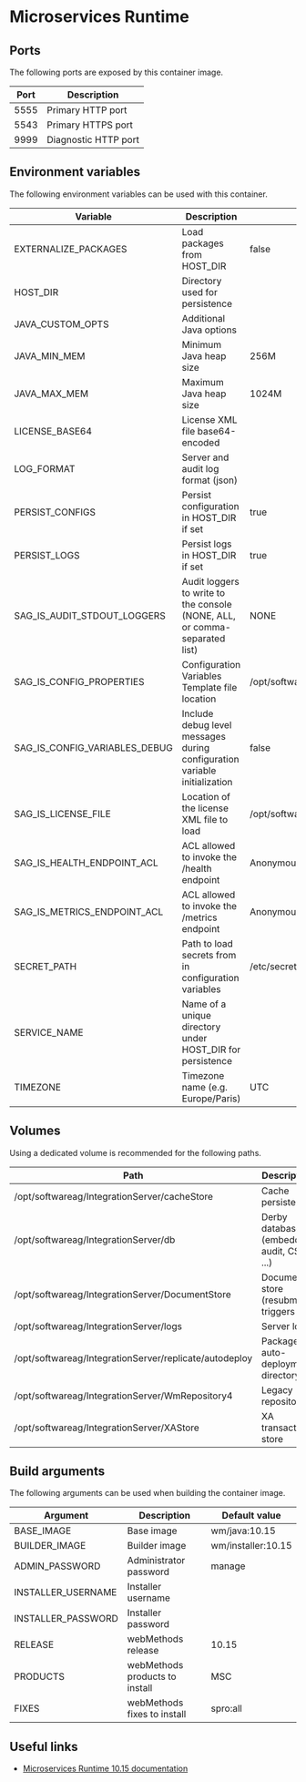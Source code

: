 # Microservices Runtime

## Ports

The following ports are exposed by this container image.

| Port | Description |
| ---- | ----------- |
| 5555 | Primary HTTP port |
| 5543 | Primary HTTPS port |
| 9999 | Diagnostic HTTP port |

## Environment variables

The following environment variables can be used with this container.

| Variable | Description | Default value |
| -------- | ----------- | ------------- |
| EXTERNALIZE_PACKAGES | Load packages from HOST_DIR | false |
| HOST_DIR | Directory used for persistence | |
| JAVA_CUSTOM_OPTS | Additional Java options | |
| JAVA_MIN_MEM | Minimum Java heap size | 256M |
| JAVA_MAX_MEM | Maximum Java heap size | 1024M |
| LICENSE_BASE64 | License XML file base64-encoded | |
| LOG_FORMAT | Server and audit log format (json) | |
| PERSIST_CONFIGS | Persist configuration in HOST_DIR if set | true |
| PERSIST_LOGS | Persist logs in HOST_DIR if set | true |
| SAG_IS_AUDIT_STDOUT_LOGGERS | Audit loggers to write to the console (NONE, ALL, or comma-separated list) | NONE |
| SAG_IS_CONFIG_PROPERTIES | Configuration Variables Template file location | /opt/softwareag/IntegrationServer/application.properties |
| SAG_IS_CONFIG_VARIABLES_DEBUG | Include debug level messages during configuration variable initialization | false |
| SAG_IS_LICENSE_FILE | Location of the license XML file to load | /opt/softwareag/IntegrationServer/config/licenseKey.xml |
| SAG_IS_HEALTH_ENDPOINT_ACL | ACL allowed to invoke the /health endpoint | Anonymous |
| SAG_IS_METRICS_ENDPOINT_ACL | ACL allowed to invoke the /metrics endpoint | Anonymous |
| SECRET_PATH | Path to load secrets from in configuration variables | /etc/secrets |
| SERVICE_NAME | Name of a unique directory under HOST_DIR for persistence | |
| TIMEZONE | Timezone name (e.g. Europe/Paris) | UTC |

## Volumes

Using a dedicated volume is recommended for the following paths.

| Path | Description |
| ---- | ----------- |
| /opt/softwareag/IntegrationServer/cacheStore | Cache persistence |
| /opt/softwareag/IntegrationServer/db | Derby databases (embedded, audit, CSQ ...) |
| /opt/softwareag/IntegrationServer/DocumentStore | Document store (resubmit, triggers ...) |
| /opt/softwareag/IntegrationServer/logs | Server logs |
| /opt/softwareag/IntegrationServer/replicate/autodeploy | Package auto-deployment directory |
| /opt/softwareag/IntegrationServer/WmRepository4 | Legacy repository |
| /opt/softwareag/IntegrationServer/XAStore | XA transaction store |

## Build arguments

The following arguments can be used when building the container image.

| Argument | Description | Default value |
| -------- | ----------- | ------------- |
| BASE_IMAGE | Base image | wm/java:10.15 |
| BUILDER_IMAGE | Builder image | wm/installer:10.15 |
| ADMIN_PASSWORD | Administrator password | manage |
| INSTALLER_USERNAME | Installer username | |
| INSTALLER_PASSWORD | Installer password | |
| RELEASE | webMethods release | 10.15 |
| PRODUCTS | webMethods products to install | MSC |
| FIXES | webMethods fixes to install | spro:all |

## Useful links

- [Microservices Runtime 10.15 documentation](https://www.ibm.com/docs/en/webmethods-integration/wm-microservices-runtime/10.15.0)
